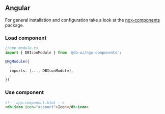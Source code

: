 ## Angular

For general installation and configuration take a look at the [ngx-components](https://www.npmjs.com/package/@db-ui/ngx-components) package.

### Load component

```ts app.module.ts
//app.module.ts
import { DBIconModule } from '@db-ui/ngx-components';

@NgModule({
  ...
  imports: [..., DBIconModule],
  ...
})

```

### Use component

```html app.component.html
<!-- app.component.html -->
<db-icon icon="account">Icon</db-icon>
```
